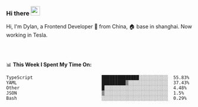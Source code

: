 ### Hi there <img src="https://media.giphy.com/media/hvRJCLFzcasrR4ia7z/giphy.gif" width="25px">

<!-- ![visitors](https://visitor-badge.glitch.me/badge?page_id=dislfyer.dislfyer) -->

Hi, I'm Dylan, a Frontend Developer 🚀 from China, 🏠 base in shanghai. Now working in Tesla.

<br/>
<br/>

📊 **This Week I Spent My Time On:**


<!--START_SECTION:waka-->

```text
TypeScript                          ██████████████░░░░░░░░░░░  55.83%
YAML                                █████████▒░░░░░░░░░░░░░░░  37.43%
Other                               █░░░░░░░░░░░░░░░░░░░░░░░░  4.48%
JSON                                ▒░░░░░░░░░░░░░░░░░░░░░░░░  1.5%
Bash                                ░░░░░░░░░░░░░░░░░░░░░░░░░  0.29%
```

<!--END_SECTION:waka-->

<!--
**About Me:**
 -->
